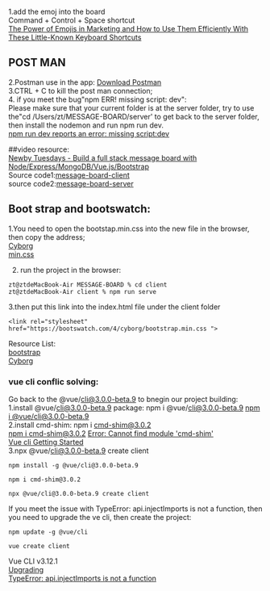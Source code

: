 1.add the emoj into the board  
Command + Control + Space shortcut  
 [The Power of Emojis in Marketing and How to Use Them Efficiently With These Little-Known Keyboard Shortcuts](https://buffer.com/library/emojis-keyboard-shortcut-mac-windows/)   

 ## POST MAN  
 2.Postman use in the app: [Download Postman](https://www.postman.com/downloads/)  
 3.CTRL + C to kill the post man connection;  
 4. if you meet the bug"npm ERR! missing script: dev":  
 Please make sure that your current folder is at the server folder, try to use the"cd /Users/zt/MESSAGE-BOARD/server' to get back to the server folder, then install the nodemon and run npm run dev.  
 [npm run dev reports an error: missing script:dev](https://www.programmersought.com/article/39854586248/) 

       

##video resource:  
[Newby Tuesdays - Build a full stack message board with Node/Express/MongoDB/Vue.js/Bootstrap](https://www.youtube.com/watch?v=2xIoWm08SBM&list=PLul9aZOSt5CPetBw-Nl_6PzdgG-bBYL75&index=4&ab_channel=CodingGarden)  
Source code1:[message-board-client](https://github.com/CodingGarden/message-board-client)    
source code2:[message-board-server](https://github.com/CodingGarden/message-board-server) 


## Boot strap and bootswatch:

1.You need to open the bootstap.min.css into the new file in the browser, then copy the address;  
[Cyborg](https://bootswatch.com/cyborg/)  
[min.css](https://bootswatch.com/4/cyborg/bootstrap.min.css)  

2. run the project in the browser:
```
zt@ztdeMacBook-Air MESSAGE-BOARD % cd client
zt@ztdeMacBook-Air client % npm run serve
```
3.then put  this link into the index.html file under the client folder  
```
<link rel="stylesheet" href="https://bootswatch.com/4/cyborg/bootstrap.min.css ">
```
Resource List:  
[bootstrap](https://getbootstrap.com/docs/4.5/components/list-group/)  
[Cyborg](https://bootswatch.com/cyborg/) 

### vue cli conflic solving:
Go back to the @vue/cli@3.0.0-beta.9 to bnegin our project building:  
1.install @vue/cli@3.0.0-beta.9 package: npm i @vue/cli@3.0.0-beta.9
[npm i @vue/cli@3.0.0-beta.9](https://www.npmjs.com/package/@vue/cli/v/3.0.0-beta.9)  
2.install cmd-shim: npm i cmd-shim@3.0.2  
[npm i cmd-shim@3.0.2](https://www.npmjs.com/package/cmd-shim/v/3.0.2)
[Error: Cannot find module 'cmd-shim'](https://stackoverflow.com/questions/51050688/cannot-find-module-missing-modules-557)  
[Vue cli Getting Started](https://cli.vuejs.org/)  
3.npx @vue/cli@3.0.0-beta.9 create client

```
npm install -g @vue/cli@3.0.0-beta.9 

npm i cmd-shim@3.0.2

npx @vue/cli@3.0.0-beta.9 create client
```

If you meet the issue with TypeError: api.injectImports is not a function, then you need to upgrade the ve cli, then create the project:
```
npm update -g @vue/cli

vue create client
```  
Vue CLI v3.12.1  
[Upgrading](https://cli.vuejs.org/guide/installation.html)  
[TypeError: api.injectImports is not a function](https://stackoverflow.com/questions/50703003/updating-vue-cli-global)  
